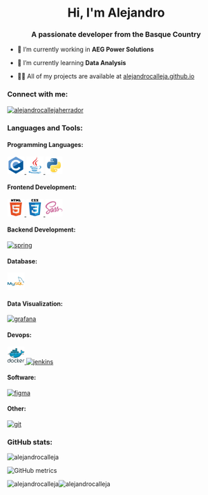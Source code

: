 <h1 align="center">Hi, I'm Alejandro</h1>
<h3 align="center">A passionate developer from the Basque Country</h3>

- 🔭 I’m currently working in **AEG Power Solutions**

- 🌱 I’m currently learning **Data Analysis**

- 👨‍💻 All of my projects are available at [alejandrocalleja.github.io](alejandrocalleja.github.io)



<h3 align="left">Connect with me:</h3>

<p align="left">
<a href="https://linkedin.com/in/alejandrocallejaherrador" target="blank"><img align="center" src="https://raw.githubusercontent.com/rahuldkjain/github-profile-readme-generator/master/src/images/icons/Social/linked-in-alt.svg" alt="alejandrocallejaherrador" height="30" width="40" /></a>
</p>



<h3 align="left">Languages and Tools:</h3>

<p align="left"> 
<h4 align="left">Programming Languages:</h4>
  <a href="https://www.cprogramming.com/" target="_blank" rel="noreferrer"> <img src="https://raw.githubusercontent.com/devicons/devicon/master/icons/c/c-original.svg" alt="c" width="40" height="40"/> </a> 
  <a href="https://www.java.com" target="_blank" rel="noreferrer"> <img src="https://raw.githubusercontent.com/devicons/devicon/master/icons/java/java-original.svg" alt="java" width="40" height="40"/> </a> 
  <a href="https://www.java.com" target="_blank" rel="noreferrer"> <img src="https://raw.githubusercontent.com/devicons/devicon/master/icons/python/python-original.svg" alt="java" width="40" height="40"/> </a> 
  
<h4 align="left">Frontend Development:</h4>
  <a href="https://www.w3.org/html/" target="_blank" rel="noreferrer"> <img src="https://raw.githubusercontent.com/devicons/devicon/master/icons/html5/html5-original-wordmark.svg" alt="html5" width="40" height="40"/> </a> 
  <a href="https://www.w3schools.com/css/" target="_blank" rel="noreferrer"> <img src="https://raw.githubusercontent.com/devicons/devicon/master/icons/css3/css3-original-wordmark.svg" alt="css3" width="40" height="40"/> </a> 
  <a href="https://sass-lang.com" target="_blank" rel="noreferrer"> <img src="https://raw.githubusercontent.com/devicons/devicon/master/icons/sass/sass-original.svg" alt="sass" width="40" height="40"/> </a> 

<h4 align="left">Backend Development:</h4>
  <a href="https://spring.io/" target="_blank" rel="noreferrer"> <img src="https://www.vectorlogo.zone/logos/springio/springio-icon.svg" alt="spring" width="40" height="40"/></a> 
  
<h4 align="left">Database:</h4>
  <a href="https://www.mysql.com/" target="_blank" rel="noreferrer"> <img src="https://raw.githubusercontent.com/devicons/devicon/master/icons/mysql/mysql-original-wordmark.svg" alt="mysql" width="40" height="40"/> </a> 
  
<h4 align="left">Data Visualization:</h4>
  <a href="https://grafana.com" target="_blank" rel="noreferrer"> <img src="https://www.vectorlogo.zone/logos/grafana/grafana-icon.svg" alt="grafana" width="40" height="40"/> </a>
  
<h4 align="left">Devops:</h4>
  <a href="https://www.docker.com/" target="_blank" rel="noreferrer"> <img src="https://raw.githubusercontent.com/devicons/devicon/master/icons/docker/docker-original-wordmark.svg" alt="docker" width="40" height="40"/> </a> 
  <a href="https://www.jenkins.io" target="_blank" rel="noreferrer"> <img src="https://www.vectorlogo.zone/logos/jenkins/jenkins-icon.svg" alt="jenkins" width="40" height="40"/> </a> 

<h4 align="left">Software:</h4>
  <a href="https://www.figma.com/" target="_blank" rel="noreferrer"> <img src="https://www.vectorlogo.zone/logos/figma/figma-icon.svg" alt="figma" width="40" height="40"/> </a> 
  
<h4 align="left">Other:</h4>
  <a href="https://git-scm.com/" target="_blank" rel="noreferrer"> <img src="https://www.vectorlogo.zone/logos/git-scm/git-scm-icon.svg" alt="git" width="40" height="40"/> </a> 
  
</p>



<h3 align="left">GitHub stats:</h3>

<p align="left"> <img src="https://komarev.com/ghpvc/?username=alejandrocalleja&label=Profile%20views&color=0e75b6&style=flat-square" alt="alejandrocalleja" /> </p>

![GitHub metrics](https://metrics.lecoq.io/alejandrocalleja)  

<!-- ![GitHub Activity Graph ](https://activity-graph.herokuapp.com/graph?username=alejandrocalleja&theme=react-dark&bg_color=22272e&hide_border=true)  -->

<p><img align="left" src="https://github-readme-stats.vercel.app/api/top-langs?username=alejandrocalleja&show_icons=true&theme=dark&bg_color=22272e&hide_border=true&locale=en&layout=compact&count_private=true" alt="alejandrocalleja" /></p>

<p>&nbsp;<img align="left" src="https://github-readme-stats.vercel.app/api?username=alejandrocalleja&show_icons=true&theme=dark&bg_color=22272e&hide_border=true&locale=en" alt="alejandrocalleja" /></p>

